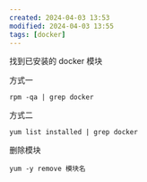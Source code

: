 ```yaml
---
created: 2024-04-03 13:53
modified: 2024-04-03 13:55
tags: [docker]
---
```


找到已安装的 docker 模块

方式一

```shell
rpm -qa | grep docker
```

方式二

```shell
yum list installed | grep docker
```

删除模块

```shell
yum -y remove 模块名
```
